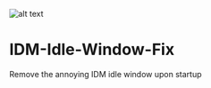 ![alt text][header]

# IDM-Idle-Window-Fix
Remove the annoying IDM idle window upon startup

[header]: https://imgur.com/a/Rzt3xHf "Repo header"
